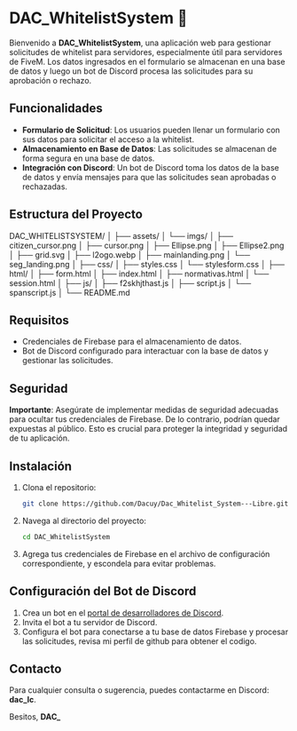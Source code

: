 # DAC_WhitelistSystem 🌟

Bienvenido a **DAC_WhitelistSystem**, una aplicación web para gestionar solicitudes de whitelist para servidores, especialmente útil para servidores de FiveM. Los datos ingresados en el formulario se almacenan en una base de datos y luego un bot de Discord procesa las solicitudes para su aprobación o rechazo.

## Funcionalidades
- **Formulario de Solicitud**: Los usuarios pueden llenar un formulario con sus datos para solicitar el acceso a la whitelist.
- **Almacenamiento en Base de Datos**: Las solicitudes se almacenan de forma segura en una base de datos.
- **Integración con Discord**: Un bot de Discord toma los datos de la base de datos y envía mensajes para que las solicitudes sean aprobadas o rechazadas.

## Estructura del Proyecto
DAC_WHITELISTSYSTEM/
│
├── assets/
│ └── imgs/
│ ├── citizen_cursor.png
│ ├── cursor.png
│ ├── Ellipse.png
│ ├── Ellipse2.png
│ ├── grid.svg
│ ├── l2ogo.webp
│ ├── mainlanding.png
│ └── seg_landing.png
│
├── css/
│ ├── styles.css
│ └── stylesform.css
│
├── html/
│ ├── form.html
│ ├── index.html
│ ├── normativas.html
│ └── session.html
│
├── js/
│ ├── f2skhjthast.js
│ ├── script.js
│ └── spanscript.js
│
└── README.md


## Requisitos
- Credenciales de Firebase para el almacenamiento de datos.
- Bot de Discord configurado para interactuar con la base de datos y gestionar las solicitudes.

## Seguridad
**Importante**: Asegúrate de implementar medidas de seguridad adecuadas para ocultar tus credenciales de Firebase. De lo contrario, podrían quedar expuestas al público. Esto es crucial para proteger la integridad y seguridad de tu aplicación.

## Instalación
1. Clona el repositorio:
    ```bash
    git clone https://github.com/Dacuy/Dac_Whitelist_System---Libre.git
    ```
2. Navega al directorio del proyecto:
    ```bash
    cd DAC_WhitelistSystem

4. Agrega tus credenciales de Firebase en el archivo de configuración correspondiente, y escondela para evitar problemas.

## Configuración del Bot de Discord
1. Crea un bot en el [portal de desarrolladores de Discord](https://discord.com/developers/applications).
2. Invita el bot a tu servidor de Discord.
3. Configura el bot para conectarse a tu base de datos Firebase y procesar las solicitudes, revisa mi perfil de github para obtener el codigo.


## Contacto
Para cualquier consulta o sugerencia, puedes contactarme en Discord: **dac_lc**.

Besitos,
**DAC_**

